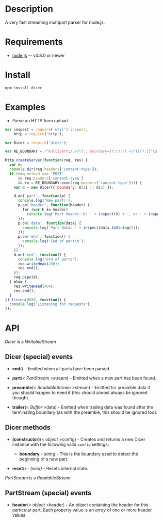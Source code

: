 
Description
===========

A very fast streaming multipart parser for node.js.


Requirements
============

* [node.js](http://nodejs.org/) -- v0.8.0 or newer


Install
============

    npm install dicer


Examples
========

* Parse an HTTP form upload

```javascript
var inspect = require('util').inspect,
    http = require('http');

var Dicer = require('dicer');

var RE_BOUNDARY = /^multipart\/.+?(?:; boundary=(?:(?:"(.+)")|(?:([^\s]+))))$/i;

http.createServer(function(req, res) {
  var m;
  console.dir(req.headers['content-type']);
  if (req.method === 'POST'
      && req.headers['content-type']
      && (m = RE_BOUNDARY.exec(req.headers['content-type']))) {
    var d = new Dicer({ boundary: m[1] || m[2] });

    d.on('part', function(p) {
      console.log('New part!');
      p.on('header', function(header) {
        for (var h in header)
          console.log('Part header: k: ' + inspect(h) + ', v: ' + inspect(header[h]));
      });
      p.on('data', function(data) {
        console.log('Part data: ' + inspect(data.toString()));
      });
      p.on('end', function() {
        console.log('End of part\n');
      });
    });
    d.on('end', function() {
      console.log('End of parts');
      res.writeHead(200);
      res.end();
    });
    req.pipe(d);
  } else {
    res.writeHead(404);
    res.end();
  }
}).listen(8080, function() {
  console.log('Listening for requests');
});
```


API
===

_Dicer_ is a _WritableStream_

Dicer (special) events
----------------------

* **end**() - Emitted when all parts have been parsed.

* **part**(< _PartStream_ >stream) - Emitted when a new part has been found.

* **preamble**(< _ReadableStream_ >stream) - Emitted for preamble data if you should happen to need it (this should almost always be ignored though).

* **trailer**(< _Buffer_ >data) - Emitted when trailing data was found after the terminating boundary (as with the preamble, this should be ignored too).


Dicer methods
-------------

* **(constructor)**(< _object_ >config) - Creates and returns a new Dicer instance with the following valid `config` settings:

    * **boundary** - _string_ - This is the boundary used to detect the beginning of a new part.

* **reset**() - _(void)_ - Resets internal state.



_PartStream_ is a _ReadableStream_

PartStream (special) events
---------------------------

* **header**(< _object_ >header) - An object containing the header for this particular part. Each property value is an _array_ of one or more header values.
